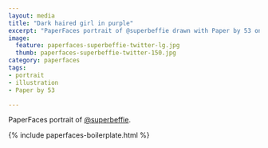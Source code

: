 ```yaml
---
layout: media
title: "Dark haired girl in purple"
excerpt: "PaperFaces portrait of @superbeffie drawn with Paper by 53 on an iPad."
image: 
  feature: paperfaces-superbeffie-twitter-lg.jpg
  thumb: paperfaces-superbeffie-twitter-150.jpg
category: paperfaces
tags: 
- portrait
- illustration
- Paper by 53

---
```


PaperFaces portrait of [@superbeffie](http://twitter.com/superbeffie).

{% include paperfaces-boilerplate.html %}